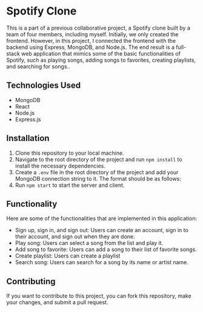 


  <h1>Spotify Clone</h1>
  <p> This is a part of a previous collaborative project, a Spotify clone built by a team of four members, including myself. Initially, we only created the frontend. However, in this project, I connected the frontend with the backend using Express, MongoDB, and Node.js. The end result is a full-stack web application that mimics some of the basic functionalities of Spotify, such as playing songs, adding songs to favorites, creating playlists, and searching for songs..</p>
  <h2>Technologies Used</h2>
  <ul>
    <li>MongoDB</li>
    <li>React</li>
    <li>Node.js</li>
    <li>Express.js</li>
  </ul>
  <h2>Installation</h2>
  <ol>
    <li>Clone this repository to your local machine.</li>
    <li>Navigate to the root directory of the project and run <code>npm install</code> to install the necessary dependencies.</li>
    <li>Create a <code>.env</code> file in the root directory of the project and add your MongoDB connection string to it. The format should be as follows:


<li>Run <code>npm start</code> to start the server and client.</li>
  </ol>
  <h2>Functionality</h2>
  <p>Here are some of the functionalities that are implemented in this application:</p>
  <ul>
    <li>Sign up, sign in, and sign out: Users can create an account, sign in to their account, and sign out when they are done.</li>
    <li>Play song: Users can select a song from the list and play it.</li>
    <li>Add song to favorite: Users can add a song to their list of favorite songs.</li>
    <li>Create playlist: Users can create a playlist</li>
    <li>Search song: Users can search for a song by its name or artist name.</li>
  </ul>
  <h2>Contributing</h2>
  <p>If you want to contribute to this project, you can fork this repository, make your changes, and submit a pull request.</p>
 

